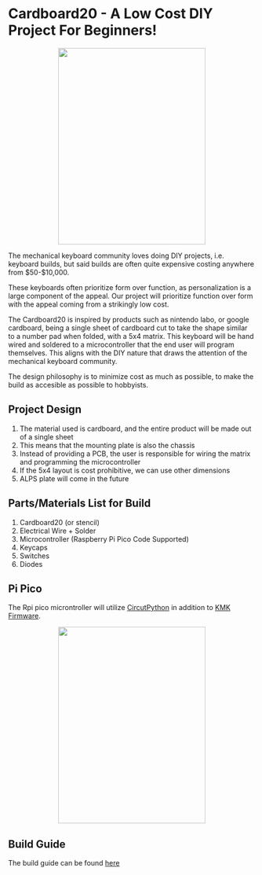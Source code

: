 # Cardboard20 - A Low Cost DIY Project For Beginners!

<p align="center">
  <img src="https://github.com/chungjryan/cardboard20/assets/144605804/e2136d54-b844-496c-8ab8-1379f257865a" width="300" height="400">
</p>
The mechanical keyboard community loves doing DIY projects, i.e. keyboard builds, but said builds are often quite expensive costing anywhere from $50-$10,000. 

These keyboards often prioritize form over function, as personalization is a large component of the appeal. Our project will prioritize function over form with the appeal coming from a strikingly low cost. 

The Cardboard20 is inspired by products such as nintendo labo, or google cardboard, being a single sheet of cardboard cut to take the shape similar to a number pad when folded, with a 5x4 matrix. This keyboard will be hand wired and soldered to a microcontroller that the end user will program themselves. This aligns with the DIY nature that draws the attention of the mechanical keyboard community. 

The design philosophy is to minimize cost as much as possible, to make the build as accesible as possible to hobbyists. 

## Project Design
1. The material used is cardboard, and the entire product will be made out of a single sheet
2. This means that the mounting plate is also the chassis
3. Instead of providing a PCB, the user is responsible for wiring the matrix and programming the microcontroller
4. If the 5x4 layout is cost prohibitive, we can use other dimensions
5. ALPS plate will come in the future

## Parts/Materials List for Build
1. Cardboard20 (or stencil)
2. Electrical Wire + Solder
3. Microcontroller (Raspberry Pi Pico Code Supported)
4. Keycaps
5. Switches
6. Diodes

## Pi Pico
The Rpi pico microntroller will utilize [CircutPython](https://circuitpython.org/) in addition to [KMK Firmware](https://github.com/KMKfw/kmk_firmware/tree/main).
<p align="center">
  <img src="https://github.com/chungjryan/cardboard20/assets/144605804/bec3510c-d8fb-4d95-b4fe-71a797413041" width="300" height="400">
</p>

## Build Guide
The build guide can be found [here](BuildGuide.md)


